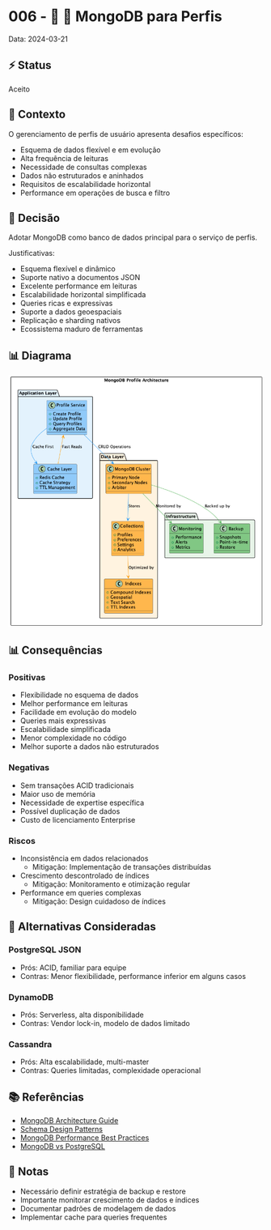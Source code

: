 # 006 - 📝 💾 MongoDB para Perfis

Data: 2024-03-21

## ⚡ Status

Aceito

## 🎯 Contexto

O gerenciamento de perfis de usuário apresenta desafios específicos:
- Esquema de dados flexível e em evolução
- Alta frequência de leituras
- Necessidade de consultas complexas
- Dados não estruturados e aninhados
- Requisitos de escalabilidade horizontal
- Performance em operações de busca e filtro

## 🔨 Decisão

Adotar MongoDB como banco de dados principal para o serviço de perfis.

Justificativas:
- Esquema flexível e dinâmico
- Suporte nativo a documentos JSON
- Excelente performance em leituras
- Escalabilidade horizontal simplificada
- Queries ricas e expressivas
- Suporte a dados geoespaciais
- Replicação e sharding nativos
- Ecossistema maduro de ferramentas

## 📊 Diagrama

![Diagrama de Arquitetura MongoDB para Perfis](../diagrams/adr-006-mongodb-profiles.png)

## 📊 Consequências

### Positivas

- Flexibilidade no esquema de dados
- Melhor performance em leituras
- Facilidade em evolução do modelo
- Queries mais expressivas
- Escalabilidade simplificada
- Menor complexidade no código
- Melhor suporte a dados não estruturados

### Negativas

- Sem transações ACID tradicionais
- Maior uso de memória
- Necessidade de expertise específica
- Possível duplicação de dados
- Custo de licenciamento Enterprise

### Riscos

- Inconsistência em dados relacionados
  - Mitigação: Implementação de transações distribuídas
- Crescimento descontrolado de índices
  - Mitigação: Monitoramento e otimização regular
- Performance em queries complexas
  - Mitigação: Design cuidadoso de índices

## 🔄 Alternativas Consideradas

### PostgreSQL JSON
- Prós: ACID, familiar para equipe
- Contras: Menor flexibilidade, performance inferior em alguns casos

### DynamoDB
- Prós: Serverless, alta disponibilidade
- Contras: Vendor lock-in, modelo de dados limitado

### Cassandra
- Prós: Alta escalabilidade, multi-master
- Contras: Queries limitadas, complexidade operacional

## 📚 Referências

- [MongoDB Architecture Guide](https://www.mongodb.com/mongodb-architecture)
- [Schema Design Patterns](https://www.mongodb.com/blog/post/building-with-patterns-a-summary)
- [MongoDB Performance Best Practices](https://docs.mongodb.com/manual/core/performance-best-practices/)
- [MongoDB vs PostgreSQL](https://www.mongodb.com/compare/mongodb-postgresql)

## 📝 Notas

- Necessário definir estratégia de backup e restore
- Importante monitorar crescimento de dados e índices
- Documentar padrões de modelagem de dados
- Implementar cache para queries frequentes 